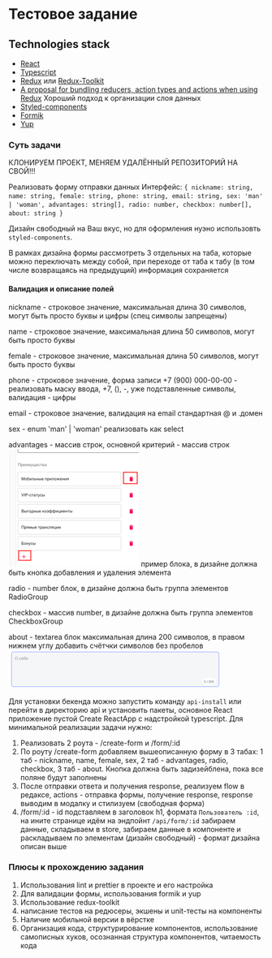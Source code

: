# Тестовое задание

## Technologies stack
- [React](https://reactjs.org/docs/getting-started.html)
- [Typescript](https://www.typescriptlang.org/docs/home.html)
- [Redux](https://redux.js.org/api/api-reference) или [Redux-Toolkit](https://redux-toolkit.js.org/)
- [A proposal for bundling reducers, action types and actions when using Redux](https://github.com/erikras/ducks-modular-redux) Хороший подход к организации слоя данных
- [Styled-components](https://styled-components.com/)
- [Formik](https://formik.org/)
- [Yup](https://github.com/jquense/yup)

### Суть задачи

КЛОНИРУЕМ ПРОЕКТ, МЕНЯЕМ УДАЛЁННЫЙ РЕПОЗИТОРИЙ НА СВОЙ!!!

Реализовать форму отправки данных
Интерфейс:
`
{
    nickname: string,
    name: string,
    female: string,
    phone: string,
    email: string,
    sex: 'man' | 'woman',
    advantages: string[],
    radio: number,
    checkbox: number[],
    about: string
}
`

Дизайн свободный на Ваш вкус, но для оформления нуэно использовть `styled-components`.

В рамках дизайна формы рассмотреть 3 отдельных на таба, которые можно переключать между собой, при переходе от таба к табу (в том числе возвращаясь на предыдущий) информация сохраняется

#### Валидация и описание полей

nickname - строковое значение, максимальная длина 30 символов, могут быть просто буквы и цифры (спец символы запрещены)

name - строковое значение, максимальная длина 50 символов, могут быть просто буквы

female - строковое значение, максимальная длина 50 символов, могут быть просто буквы

phone - строковое значение, форма записи +7 (900) 000-00-00 - реализовать маску ввода, +7, (), -, уже подставленные символы, валидация - цифры

email - строковое значение, валидация на email стандартная @ и .домен

sex - enum 'man' | 'woman' реализовать как select

advantages - массив строк, основной критерий - массив строк
![img.png](img.png)
пример блока, в дизайне должна быть кнопка добавления и удаления элемента

radio - number блок, в дизайне должна быть группа элементов RadioGroup

checkbox - массив number, в дизайне должна быть группа элементов CheckboxGroup

about - textarea блок максимальная длина 200 символов, в правом нижнем углу добавить счётчки символов без пробелов
![img_1.png](img_1.png)

Для установки бекенда можно запустить команду `api-install` или перейти в директорию api и установить пакеты, основное React приложение пустой Create ReactApp с надстройкой typescript.
Для минимальной реализации задачи нужно:
1. Реализовать 2 роута - /create-form и /form/:id
2. По роуту /create-form добавляем вышеописанную форму в 3 табах: 1 таб - nickname, name, female, sex, 2 таб - advantages, radio, checkbox, 3 таб - about. Кнопка должна быть задизейблена, пока все поляне будут заполнены
3. После отправки ответа и получения response, реализуем flow в редаксе, actions - отправка формы, получение response, response выводим в модалку и стилизуем (свободная форма)
4. /form/:id - id подставляем в заголовок h1, формата `Пользователь :id`, на ините странице идём на эндпойнт `/api/form/:id` забираем данные, складываем в store, забираем данные в компоненте и раскладываем по элементам (дизайн свободный) - формат дизайна описан выше

### Плюсы к прохождению задания
1. Использования lint и prettier в проекте и его настройка
2. Для валидации формы, использования formik и yup
3. Использование redux-toolkit
4. написание тестов на редюсеры, экшены и unit-тесты на компоненты
5. Наличие мобильной версии в вёрстке
6. Организация кода, структурирование компонентов, использование самописных хуков, осознанная структура компонентов, читаемость кода 

